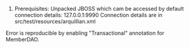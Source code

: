 1. Prerequisites:
	Unpacked JBOSS which cam be accessed by default connection details: 127.0.0.1:9990
	Connection details are in src/test/resources/arquillian.xml

Error is reproducible by enabling "Transactional" annotation for MemberDAO.